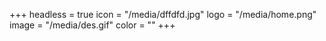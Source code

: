 +++
headless = true
icon = "/media/dffdfd.jpg"
logo = "/media/home.png"
image = "/media/des.gif"
color = ""
+++
